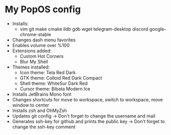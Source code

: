 # My PopOS config

* Installs:
     - vim git make cmake lldb gdb wget telegram-desktop discord google-chrome-stable
* Changes dash menu favorites
* Enables volume over %100
* Extensions added:
    - Custom Hot Corners
    - Blur My Shell
* Themes installed:
    - Icon theme: Tela Red Dark
    - GTK theme: Colloid Red Dark Compact
    - Shell theme: WhiteSur Dark Red
    - Cursor theme: Bibata Modern Ice
* Installs JetBrains Mono font
* Changes shortcuts for move to workspace, switch to workspace, move window to center
* Installs zsh and OhMyZsh
* Updates git config -> Don't forget to change the username and mail
* Generates ssh-key for github and prints the public key -> Don't forget to change the ssh-key comment

